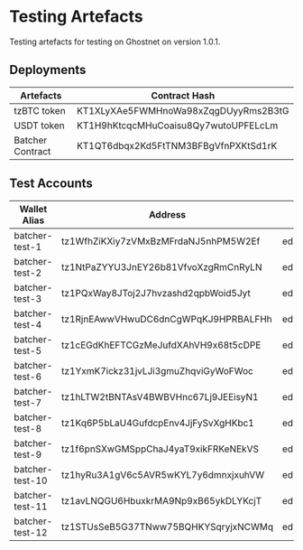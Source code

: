 # Testing Artefacts

Testing artefacts for testing on Ghostnet on version 1.0.1.

## Deployments
| Artefacts | Contract Hash |
|--- | --- |
| tzBTC token | KT1XLyXAe5FWMHnoWa98xZqgDUyyRms2B3tG |
| USDT token | KT1H9hKtcqcMHuCoaisu8Qy7wutoUPFELcLm |
| Batcher Contract | KT1QT6dbqx2Kd5FtTNM3BFBgVfnPXKtSd1rK |


## Test Accounts

| Wallet Alias | Address | PrivKey |
| --- | --- | --- |
| batcher-test-1  | tz1WfhZiKXiy7zVMxBzMFrdaNJ5nhPM5W2Ef | edskRuYq76EQZ2hzmQpotWz8Fpnxdo2cCfP274tjxP4mJGR9LUGRSCfRWYRkEHJyBJLAkF56aPzuREGUsdtqXdYMAVLtpwbX7i |
| batcher-test-2  | tz1NtPaZYYU3JnEY26b81VfvoXzgRmCnRyLN | edskS7XvfNqsdqTiScE764kgBCfCeTBe9sTiZ4TaVTxFpGvMjfWsgDxbo9NZiiZSnWJgGLdZUhRC46B5Wqg7fYfk282TRUd8Gd |
| batcher-test-3  | tz1PQxWay8JToj2J7hvzashd2qpbWoid5Jyt | edskRt3d18P1gY7b954ZC24DHLvLogo8EV5F7ey6R2NtGpvzx4KVorsJuTkqxRQESJPB3d76bwqFcviUA94ByL21eghKtCGaAe |
| batcher-test-4  | tz1RjnEAwwVHwuDC6dnCgWPqKJ9HPRBALFHh | edskRh84jTBJjvBThDATPm2iY7SqcSdSFnRiajzbWrZm5kKwgmuKR7kAEFhgUpBjgfgm8V1QPGyePNFPzAqtS9vz6RipMPtizg |
| batcher-test-5  | tz1cEGdKhEFTCGzMeJufdXAhVH9x68t5cDPE | edskS6S6nycad92HwxgsgJ8JJu4qLF8f2TwBZcNc7mBDehTnY6NtrbCC9RyajNrjfL25Lq3K5dZwevYLeXGgC7pBz5G8LgHciT |
| batcher-test-6  | tz1YxmK7ickz31jvLJi3gmuZhqviGyWoFWoc | edskS1wd2Qdu4KT6r4BApQyDrc7pncHk9gKhtJNC1vKq8CmjKCHsDtonGAHpgPbQQm6i4MyLEzXo6Xz7iPaFm5CPHoTSAna8QS |
| batcher-test-7  | tz1hLTW2tBNTAsV4BWBVHnc67Lj9JEEisyN1 | edskSAkqbEDC6zj2orP2vPMYXmqpSTVE4kjFXRGjjKVnG3CsdKfkVPQrfGJFiRSaLL2uRWG1nnhid2cKrDrZ2Py71z3GZ4R35W |
| batcher-test-8  | tz1Kq6P5bLaU4GufdcpEnv4JjFySvXgHKbc1 | edskSArpsevuT4gF9VfctkcufT51rh8xSL9PormeN22AxcPqDjUfFg6EppnLmA4r9bHG842QK58Kk57BiDM88AMxJoKoXAsQGK |
| batcher-test-9  | tz1f6pnSXwGMSppChaJ4yaT9xikFRKeNEkVS | edskS3zHEc1bw63ZA3E2gFWsjhqD6FtBMPNRa3dMcH1aNs2Jdwhr6LLA5X82ksRXGEKbPef1eULq1g4zgu5YSgebX6nLGkeQvX |
| batcher-test-10 | tz1hyRu3A1gV6c5AVR5wKYL7y6dmnxjxuhVW | edskRoBNCuULHWTt1FsChHvb3V7CAinAq7uHhMAZ26j5QKMPdsdYkm7aT75vxcLu8JPX8egJX8jHf1ZKEkVjkhsB1KEWKxFVri |
| batcher-test-11 | tz1avLNQGU6HbuxkrMA9Np9xB65ykDLYKcjT | edskS4AvtDouoYt9V6Gut9C1S53T1r7PRS83uRFPF5M55vbkJE2FMW5sfAsQk9VR7zM4ztddVuUokdHE3kSq3hPybM1Tr6WHzw |
| batcher-test-12 | tz1STUsSeB5G37TNww75BQHKYSqryjxNCWMq | edskRiBRhjWZEXQCbj7c5EsNnUP1RZYRHn1yGNFZRYBH6Nc6LRn5LZqSAkk7Pa7N2hYahNZft8Mpk8Q26kFUyv3imri5apEqKt |

